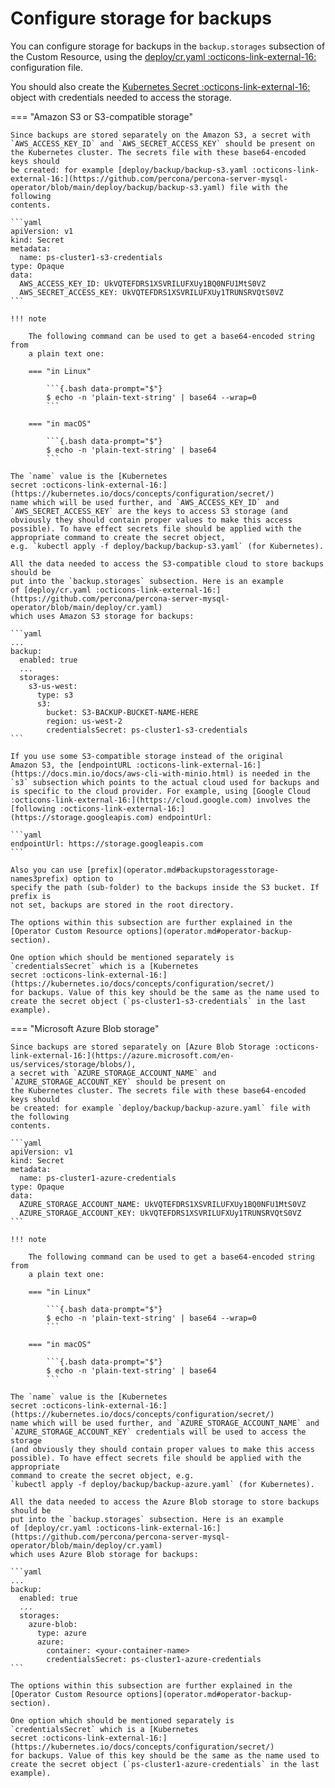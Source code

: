 # Configure storage for backups

You can configure storage for backups in the `backup.storages` subsection of the
Custom Resource, using the [deploy/cr.yaml :octicons-link-external-16:](https://github.com/percona/percona-server-mysql-operator/blob/main/deploy/cr.yaml)
configuration file.

You should also create the [Kubernetes Secret :octicons-link-external-16:](https://kubernetes.io/docs/concepts/configuration/secret/)
object with credentials needed to access the storage.

=== "Amazon S3 or S3-compatible storage"

    Since backups are stored separately on the Amazon S3, a secret with
    `AWS_ACCESS_KEY_ID` and `AWS_SECRET_ACCESS_KEY` should be present on
    the Kubernetes cluster. The secrets file with these base64-encoded keys should
    be created: for example [deploy/backup/backup-s3.yaml :octicons-link-external-16:](https://github.com/percona/percona-server-mysql-operator/blob/main/deploy/backup/backup-s3.yaml) file with the following
    contents.

    ```yaml
    apiVersion: v1
    kind: Secret
    metadata:
      name: ps-cluster1-s3-credentials
    type: Opaque
    data:
      AWS_ACCESS_KEY_ID: UkVQTEFDRS1XSVRILUFXUy1BQ0NFU1MtS0VZ
      AWS_SECRET_ACCESS_KEY: UkVQTEFDRS1XSVRILUFXUy1TRUNSRVQtS0VZ
    ```

    !!! note

        The following command can be used to get a base64-encoded string from
        a plain text one:    

        === "in Linux"

            ```{.bash data-prompt="$"}
            $ echo -n 'plain-text-string' | base64 --wrap=0
            ```    

        === "in macOS"

            ```{.bash data-prompt="$"}
            $ echo -n 'plain-text-string' | base64
            ```    

    The `name` value is the [Kubernetes
    secret :octicons-link-external-16:](https://kubernetes.io/docs/concepts/configuration/secret/)
    name which will be used further, and `AWS_ACCESS_KEY_ID` and
    `AWS_SECRET_ACCESS_KEY` are the keys to access S3 storage (and
    obviously they should contain proper values to make this access
    possible). To have effect secrets file should be applied with the
    appropriate command to create the secret object,
    e.g. `kubectl apply -f deploy/backup/backup-s3.yaml` (for Kubernetes).

    All the data needed to access the S3-compatible cloud to store backups should be
    put into the `backup.storages` subsection. Here is an example
    of [deploy/cr.yaml :octicons-link-external-16:](https://github.com/percona/percona-server-mysql-operator/blob/main/deploy/cr.yaml)
    which uses Amazon S3 storage for backups:

    ```yaml
    ...
    backup:
      enabled: true
      ...
      storages:
        s3-us-west:
          type: s3
          s3:
            bucket: S3-BACKUP-BUCKET-NAME-HERE
            region: us-west-2
            credentialsSecret: ps-cluster1-s3-credentials
    ```

    If you use some S3-compatible storage instead of the original
    Amazon S3, the [endpointURL :octicons-link-external-16:](https://docs.min.io/docs/aws-cli-with-minio.html) is needed in the `s3` subsection which points to the actual cloud used for backups and
    is specific to the cloud provider. For example, using [Google Cloud :octicons-link-external-16:](https://cloud.google.com) involves the [following :octicons-link-external-16:](https://storage.googleapis.com) endpointUrl:

    ```yaml
    endpointUrl: https://storage.googleapis.com
    ```

    Also you can use [prefix](operator.md#backupstoragesstorage-names3prefix) option to
    specify the path (sub-folder) to the backups inside the S3 bucket. If prefix is
    not set, backups are stored in the root directory.

    The options within this subsection are further explained in the
    [Operator Custom Resource options](operator.md#operator-backup-section).

    One option which should be mentioned separately is
    `credentialsSecret` which is a [Kubernetes
    secret :octicons-link-external-16:](https://kubernetes.io/docs/concepts/configuration/secret/)
    for backups. Value of this key should be the same as the name used to
    create the secret object (`ps-cluster1-s3-credentials` in the last
    example).

=== "Microsoft Azure Blob storage"

    Since backups are stored separately on [Azure Blob Storage :octicons-link-external-16:](https://azure.microsoft.com/en-us/services/storage/blobs/),
    a secret with `AZURE_STORAGE_ACCOUNT_NAME` and `AZURE_STORAGE_ACCOUNT_KEY` should be present on
    the Kubernetes cluster. The secrets file with these base64-encoded keys should
    be created: for example `deploy/backup/backup-azure.yaml` file with the following
    contents.

    ```yaml
    apiVersion: v1
    kind: Secret
    metadata:
      name: ps-cluster1-azure-credentials
    type: Opaque
    data:
      AZURE_STORAGE_ACCOUNT_NAME: UkVQTEFDRS1XSVRILUFXUy1BQ0NFU1MtS0VZ
      AZURE_STORAGE_ACCOUNT_KEY: UkVQTEFDRS1XSVRILUFXUy1TRUNSRVQtS0VZ
    ```

    !!! note

        The following command can be used to get a base64-encoded string from
        a plain text one:    

        === "in Linux"

            ```{.bash data-prompt="$"}
            $ echo -n 'plain-text-string' | base64 --wrap=0
            ```    

        === "in macOS"

            ```{.bash data-prompt="$"}
            $ echo -n 'plain-text-string' | base64
            ```    

    The `name` value is the [Kubernetes
    secret :octicons-link-external-16:](https://kubernetes.io/docs/concepts/configuration/secret/)
    name which will be used further, and `AZURE_STORAGE_ACCOUNT_NAME` and
    `AZURE_STORAGE_ACCOUNT_KEY` credentials will be used to access the storage
    (and obviously they should contain proper values to make this access
    possible). To have effect secrets file should be applied with the appropriate
    command to create the secret object, e.g.
    `kubectl apply -f deploy/backup/backup-azure.yaml` (for Kubernetes).

    All the data needed to access the Azure Blob storage to store backups should be
    put into the `backup.storages` subsection. Here is an example
    of [deploy/cr.yaml :octicons-link-external-16:](https://github.com/percona/percona-server-mysql-operator/blob/main/deploy/cr.yaml)
    which uses Azure Blob storage for backups:

    ```yaml
    ...
    backup:
      enabled: true
      ...
      storages:
        azure-blob:
          type: azure
          azure:
            container: <your-container-name>
            credentialsSecret: ps-cluster1-azure-credentials
    ```

    The options within this subsection are further explained in the
    [Operator Custom Resource options](operator.md#operator-backup-section).

    One option which should be mentioned separately is
    `credentialsSecret` which is a [Kubernetes
    secret :octicons-link-external-16:](https://kubernetes.io/docs/concepts/configuration/secret/)
    for backups. Value of this key should be the same as the name used to
    create the secret object (`ps-cluster1-azure-credentials` in the last
    example).
